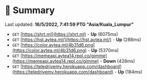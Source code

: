 # 📖 Summary
Last updated: **16/5/2022, 7:41:59 PTG "Asia/Kuala_Lumpur"**

- `GET` [https://shrt.ml](https://shrt.ml) - **Up** (6075ms)
- `GET` [https://hst.aytea.ml/](https://hst.aytea.ml/) - **Up** (288ms)
- `GET` [https://color.aytea.ml/4b31d6.png](https://color.aytea.ml/4b31d6.png) - **Up** (5370ms)
- `GET` [https://memeapi.aytea14.repl.co/gimme](https://memeapi.aytea14.repl.co/gimme) - **Down** (428ms)
- `GET` [https://teledrivemy.herokuapp.com/dashboard](https://teledrivemy.herokuapp.com/dashboard) - **Up** (184ms)
